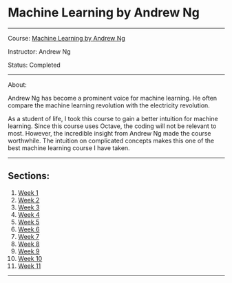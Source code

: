 # Machine Learning by Andrew Ng
---
Course: [Machine Learning by Andrew Ng](https://www.coursera.org/learn/machine-learning/home/welcome)

Instructor: Andrew Ng

Status: Completed

---
About:

Andrew Ng has become a prominent voice for machine learning. He often compare the machine learning revolution with the electricity revolution.

As a student of life, I took this course to gain a better intuition for machine learning. Since this course uses Octave, the coding
will not be relevant to most. However, the incredible insight from Andrew Ng made the course worthwhile. The intuition on complicated concepts makes this one of the best machine learning course I have taken.

---
## Sections:
1. [Week 1](https://github.com/alexguanga/coursera-machine-learning/tree/master/01_Week)
2. [Week 2](https://github.com/alexguanga/coursera-machine-learning/tree/master/02_Week)
3. [Week 3](https://github.com/alexguanga/coursera-machine-learning/tree/master/03_Week)
4. [Week 4](https://github.com/alexguanga/coursera-machine-learning/tree/master/04_Week)
5. [Week 5](https://github.com/alexguanga/coursera-machine-learning/tree/master/05_Week)
6. [Week 6](https://github.com/alexguanga/coursera-machine-learning/tree/master/06_Week)
7. [Week 7](https://github.com/alexguanga/coursera-machine-learning/tree/master/07_Week)
8. [Week 8](https://github.com/alexguanga/coursera-machine-learning/tree/master/08_Week)
9. [Week 9](https://github.com/alexguanga/coursera-machine-learning/tree/master/09_Week)
10. [Week 10](https://github.com/alexguanga/coursera-machine-learning/tree/master/10_Week)
11. [Week 11](https://github.com/alexguanga/coursera-machine-learning/tree/master/11_Week)
---
